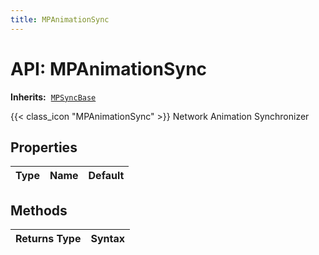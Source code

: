 ```yaml
---
title: MPAnimationSync
---
```

    
# API: MPAnimationSync

**Inherits:** <img src="/icons/MPSyncBase.svg" class="class-icon" alt=""> [`MPSyncBase`](/docs/api/MPSyncBase)

{{< class_icon "MPAnimationSync" >}} Network Animation Synchronizer



## Properties

| Type | Name | Default |
|---|---|---|


## Methods

| Returns Type | Syntax |
|---|---|
















